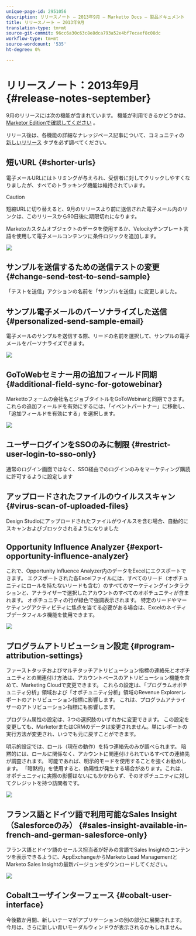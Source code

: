 ```yaml
---
unique-page-id: 2951056
description: リリースノート — 2013年9月 — Marketto Docs — 製品ドキュメント
title: リリースノート — 2013年9月
translation-type: tm+mt
source-git-commit: 96cc6a30c63c8e8dca793a52e4bf7ecaef8c08dc
workflow-type: tm+mt
source-wordcount: '535'
ht-degree: 0%

---
```



# リリースノート：2013年9月 {#release-notes-september}

9月のリリースには次の機能が含まれています。 機能が利用できるかどうかは、 [Marketor Editionで確認してください](http://docs.marketo.com/display/docs/assets/pricing.php) 。

リリース後は、各機能の詳細なナレッジベース記事について、コミュニティの [新しいリリース](release-notes-december-2013.md) タブを必ず調べてください。

## 短いURL {#shorter-urls}

電子メールURLにはトリミングが与えられ、受信者に対してクリックしやすくなりましたが、すべてのトラッキング機能は維持されています。

>[!CAUTION]
>
>短縮URLに切り替えると、9月のリリースより前に送信された電子メール内のリンクは、このリリースから90日後に期限切れになります。

Marketoカスタムオブジェクトのデータを使用するか、Velocityテンプレート言語を使用して電子メールコンテンツに条件ロジックを追加します。

![](assets/image2014-9-22-17-3a10-3a56.png)

## サンプルを送信するための送信テストの変更 {#change-send-test-to-send-sample}

「テストを送信」アクションの名前を「サンプルを送信」に変更しました。

## サンプル電子メールのパーソナライズした送信 {#personalized-send-sample-email}

電子メールのサンプルを送信する際、リードの名前を選択して、サンプルの電子メールをパーソナライズできます。

![](assets/image2014-9-22-17-3a11-3a22.png)

## GoToWebセミナー用の追加フィールド同期 {#additional-field-sync-for-gotowebinar}

Markettoフォームの会社名とジョブタイトルをGoToWebinarと同期できます。 これらの追加フィールドを有効にするには、「イベントパートナー」に移動し、「追加フィールドを有効にする」を選択します。

![](assets/image2014-9-22-17-3a11-3a53.png)

## ユーザーログインをSSOのみに制限 {#restrict-user-login-to-sso-only}

通常のログイン画面ではなく、SSO経由でのログインのみをマーケティング購読に許可するように設定します

## アップロードされたファイルのウイルススキャン {#virus-scan-of-uploaded-files}

Design Studioにアップロードされたファイルがウイルスを含む場合、自動的にスキャンおよびブロックされるようになりました

## Opportunity Influence Analyzer {#export-opportunity-influence-analyzer}

これで、Opportunity Influence Analyzer内のデータをExcelにエクスポートできます。 エクスポートされた各Excelファイルには、すべてのリード（オポチュニティにロールを持たないリードも含む）のすべてのマーケティングインタラクションと、アナライザーで選択したアカウントのすべてのオポチュニティが含まれます。 オポチュニティの行が緑色で強調表示されます。 特定のリードやマーケティングアクティビティに焦点を当てる必要がある場合は、Excelのネイティブデータフィルタ機能を使用できます。

![](assets/image2014-9-22-17-3a12-3a23.png)

## プログラムアトリビューション設定 {#program-attribution-settings}

ファーストタッチおよびマルチタッチアトリビューション指標の連絡先とオポチュニティとの関連付け方法は、アカウントベースのアトリビューション機能を含めて、Marketing Cloudで変更できます。 これらの設定は、「プログラムオポチュニティ分析」領域および「オポチュニティ分析」領域のRevenue Explorerレポートのアトリビューション指標に影響します。 これは、プログラムアナライザーのアトリビューション指標にも影響します。

プログラム属性の設定は、3つの選択肢のいずれかに変更できます。 この設定を変更しても、MarketorまたはCRMのデータは変更されません。単にレポートの実行方法が変更され、いつでも元に戻すことができます。

明示的設定では、ロール（現在の動作）を持つ連絡先のみが調べられます。 暗黙的には、ロールに関係なく、アカウントに関連付けられているすべての連絡先が調査されます。 可能であれば、明示的モードを使用することを強くお勧めします。 「暗黙的」を使用すると、偽陽性が発生する場合があります。これは、オポチュニティに実際の影響はないにもかかわらず、そのオポチュニティに対してクレジットを持つ訪問者です。

![](assets/image2014-9-22-17-3a12-3a43.png)

## フランス語とドイツ語で利用可能なSales Insight（Salesforceのみ） {#sales-insight-available-in-french-and-german-salesforce-only}

フランス語とドイツ語のセールス担当者が好みの言語でSales Insightのコンテンツを表示できるように、AppExchangeからMarketo Lead ManagementとMarketo Sales Insightの最新バージョンをダウンロードしてください。

![](assets/image2014-9-22-17-3a13-3a12.png)

## Cobaltユーザインターフェース {#cobalt-user-interface}

今後数か月間、新しいテーマがアプリケーションの別の部分に展開されます。 今月は、さらに新しい青いモーダルウィンドウが表示されるかもしれません。
